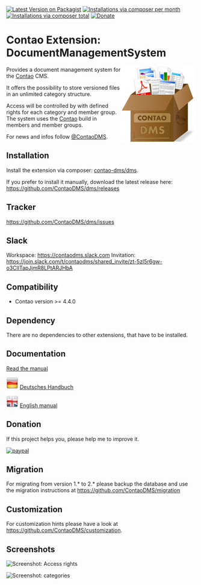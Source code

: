 [![Latest Version on Packagist](http://img.shields.io/packagist/v/contao-dms/dms.svg?style=flat)](https://packagist.org/packages/contao-dms/dms)
[![Installations via composer per month](http://img.shields.io/packagist/dm/contao-dms/dms.svg?style=flat)](https://packagist.org/packages/contao-dms/dms)
[![Installations via composer total](http://img.shields.io/packagist/dt/contao-dms/dms.svg?style=flat)](https://packagist.org/packages/contao-dms/dms)
[![Donate](https://img.shields.io/badge/Donate-PayPal-blue.svg)](https://www.paypal.com/cgi-bin/webscr?cmd=_s-xclick&hosted_button_id=TLYR46BKTXLWN&source=url)

Contao Extension: DocumentManagementSystem
==========================================

<img align="right" width="200" height="200" src="https://raw.githubusercontent.com/ContaoDMS/documentation/master/logo/ContaoDMS_Logo_200x200.png">

Provides a document management system for the [Contao](http://contao.org) CMS.

It offers the possibility to store versioned files in an unlimited category structure.

Access will be controlled by with defined rights for each category and member group. The system uses the [Contao](http://contao.org) build in members and member groups.

For news and infos follow [@ContaoDMS](https://twitter.com/ContaoDMS).


Installation
------------

Install the extension via composer: [contao-dms/dms](https://packagist.org/packages/contao-dms/dms).

If you prefer to install it manually, download the latest release here: https://github.com/ContaoDMS/dms/releases


Tracker
-------

https://github.com/ContaoDMS/dms/issues


Slack
-----

Workspace: https://contaodms.slack.com
Invitation: https://join.slack.com/t/contaodms/shared_invite/zt-5zl5r6gw-o3ClITapJjmR8LPtARJHbA


Compatibility
-------------

- Contao version >= 4.4.0


Dependency
----------

There are no dependencies to other extensions, that have to be installed.


Documentation
-------------

[Read the manual](https://contaodms.gitbook.io/contaodms/)

![DE](https://raw.githubusercontent.com/ContaoDMS/documentation/master/de/de.png) [Deutsches Handbuch](https://contaodms.gitbook.io/contaodms/de)

![EN](https://raw.githubusercontent.com/ContaoDMS/documentation/master/en/en.png) [English manual](https://contaodms.gitbook.io/contaodms/en)


Donation
--------

If this project helps you, please help me to improve it.

[![paypal](https://www.paypalobjects.com/en_US/i/btn/btn_donate_LG.gif)](https://www.paypal.com/cgi-bin/webscr?cmd=_s-xclick&hosted_button_id=TLYR46BKTXLWN&source=url)



Migration
---------

For migrating from version 1.* to 2.* please backup the database and use the migration instructions at https://github.com/ContaoDMS/migration


Customization
-------------

For customization hints please have a look at https://github.com/ContaoDMS/customization.


Screenshots
-----------

![Screenshot: Access rights](https://raw.github.com/ContaoDMS/dms/master/screenshot_access_rights.jpg)

![Screenshot: categories](https://raw.github.com/ContaoDMS/dms/master/screenshot_categories.jpg)